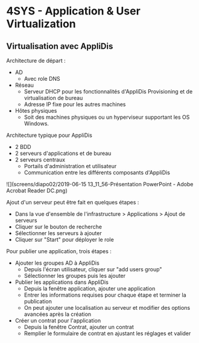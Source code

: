 # 4SYS - Application & User Virtualization

## Virtualisation avec AppliDis

Architecture de départ :

- AD
  - Avec role DNS
- Réseau
  - Serveur DHCP pour les fonctionnalités d'AppliDis Provisioning et de virtualisation de bureau
  - Adresse IP fixe pour les autres machines
- Hôtes physiques
  - Soit des machines physiques ou un hyperviseur supportant les OS Windows.

Architecture typique pour AppliDis

- 2 BDD
- 2 serveurs d'applications et de bureau
- 2 serveurs centraux
  - Portails d'administration et utilisateur
  - Communication entre les différents composants d'AppliDis

![](screens/diapo02/2019-06-15 13_11_56-Présentation PowerPoint - Adobe Acrobat Reader DC.png)

Ajout d'un serveur peut être fait en quelques étapes :

- Dans la vue d'ensemble de l'infrastructure > Applications > Ajout de serveurs
- Cliquer sur le bouton de recherche
- Sélectionner les serveurs à ajouter
- Cliquer sur "Start" pour déployer le role

Pour publier une application, trois étapes :

- Ajouter les groupes AD à AppliDis
  - Depuis l'écran utilisateur, cliquer sur "add users group"
  - Sélectionner les groupes puis les ajouter
- Publier les applications dans AppliDis
  - Depuis la fenêtre application, ajouter une application
  - Entrer les informations requises pour chaque étape et terminer la publication
  - On peut ajouter une localisation au serveur et modifier des options avancées après la création
- Créer un contrat pour l'application
  - Depuis la fenêtre Contrat, ajouter un contrat
  - Remplier le formulaire de contrat en ajustant les réglages et valider

